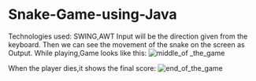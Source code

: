 # Snake-Game-using-Java
Technologies used: SWING,AWT
Input will be the direction given from the keyboard.
Then we can see the movement of the snake on the screen as Output.
While playing,Game looks like this:
![middle_of _the_game](https://user-images.githubusercontent.com/63578321/121364214-35fb5900-c955-11eb-9675-6c7b16514567.png)

When the player dies,it shows the final score:
![end_of_the_game](https://user-images.githubusercontent.com/63578321/121364219-372c8600-c955-11eb-9f1d-9c6ccd7e5516.png)

